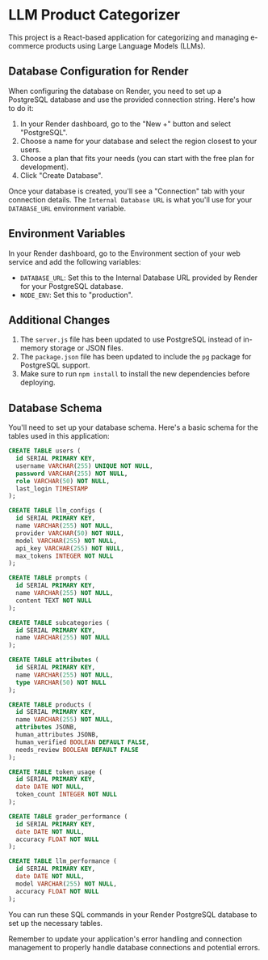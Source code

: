 # LLM Product Categorizer

This project is a React-based application for categorizing and managing e-commerce products using Large Language Models (LLMs).

## Database Configuration for Render

When configuring the database on Render, you need to set up a PostgreSQL database and use the provided connection string. Here's how to do it:

1. In your Render dashboard, go to the "New +" button and select "PostgreSQL".
2. Choose a name for your database and select the region closest to your users.
3. Choose a plan that fits your needs (you can start with the free plan for development).
4. Click "Create Database".

Once your database is created, you'll see a "Connection" tab with your connection details. The `Internal Database URL` is what you'll use for your `DATABASE_URL` environment variable.

## Environment Variables

In your Render dashboard, go to the Environment section of your web service and add the following variables:

- `DATABASE_URL`: Set this to the Internal Database URL provided by Render for your PostgreSQL database.
- `NODE_ENV`: Set this to "production".

## Additional Changes

1. The `server.js` file has been updated to use PostgreSQL instead of in-memory storage or JSON files.
2. The `package.json` file has been updated to include the `pg` package for PostgreSQL support.
3. Make sure to run `npm install` to install the new dependencies before deploying.

## Database Schema

You'll need to set up your database schema. Here's a basic schema for the tables used in this application:

```sql
CREATE TABLE users (
  id SERIAL PRIMARY KEY,
  username VARCHAR(255) UNIQUE NOT NULL,
  password VARCHAR(255) NOT NULL,
  role VARCHAR(50) NOT NULL,
  last_login TIMESTAMP
);

CREATE TABLE llm_configs (
  id SERIAL PRIMARY KEY,
  name VARCHAR(255) NOT NULL,
  provider VARCHAR(50) NOT NULL,
  model VARCHAR(255) NOT NULL,
  api_key VARCHAR(255) NOT NULL,
  max_tokens INTEGER NOT NULL
);

CREATE TABLE prompts (
  id SERIAL PRIMARY KEY,
  name VARCHAR(255) NOT NULL,
  content TEXT NOT NULL
);

CREATE TABLE subcategories (
  id SERIAL PRIMARY KEY,
  name VARCHAR(255) NOT NULL
);

CREATE TABLE attributes (
  id SERIAL PRIMARY KEY,
  name VARCHAR(255) NOT NULL,
  type VARCHAR(50) NOT NULL
);

CREATE TABLE products (
  id SERIAL PRIMARY KEY,
  name VARCHAR(255) NOT NULL,
  attributes JSONB,
  human_attributes JSONB,
  human_verified BOOLEAN DEFAULT FALSE,
  needs_review BOOLEAN DEFAULT FALSE
);

CREATE TABLE token_usage (
  id SERIAL PRIMARY KEY,
  date DATE NOT NULL,
  token_count INTEGER NOT NULL
);

CREATE TABLE grader_performance (
  id SERIAL PRIMARY KEY,
  date DATE NOT NULL,
  accuracy FLOAT NOT NULL
);

CREATE TABLE llm_performance (
  id SERIAL PRIMARY KEY,
  date DATE NOT NULL,
  model VARCHAR(255) NOT NULL,
  accuracy FLOAT NOT NULL
);
```

You can run these SQL commands in your Render PostgreSQL database to set up the necessary tables.

Remember to update your application's error handling and connection management to properly handle database connections and potential errors.
